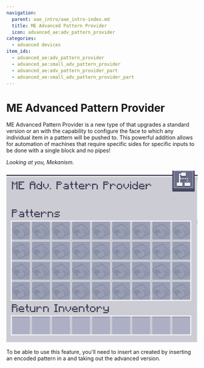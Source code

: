 ```yaml
---
navigation:
  parent: aae_intro/aae_intro-index.md
  title: ME Advanced Pattern Provider
  icon: advanced_ae:adv_pattern_provider
categories:
  - advanced devices
item_ids:
  - advanced_ae:adv_pattern_provider
  - advanced_ae:small_adv_pattern_provider
  - advanced_ae:adv_pattern_provider_part
  - advanced_ae:small_adv_pattern_provider_part
---
```


# ME Advanced Pattern Provider

<Row gap="20">
<BlockImage id="advanced_ae:adv_pattern_provider" scale="8"></BlockImage>
<BlockImage id="advanced_ae:adv_pattern_provider" p:push_direction="up" scale="8"></BlockImage>
<GameScene zoom="8" background="transparent">
  <ImportStructure src="../structure/cable_app_part.snbt"></ImportStructure>
</GameScene>
</Row>

ME Advanced Pattern Provider is a new type of <ItemLink id="ae2:pattern_provider" /> that upgrades
a standard version or an <ItemLink id="expatternprovider:ex_pattern_provider" /> with the capability to configure the face to
which any individual item in a pattern will be pushed to. This powerful addition allows for automation of machines that
require specific sides for specific inputs to be done with a single block and no pipes!

*Looking at you, Mekanism.*

![AAEGui](../pic/app_gui.png)

To be able to use this feature, you'll need to insert an <ItemLink id="advanced_ae:adv_processing_pattern" /> created
by inserting an encoded pattern in a <ItemLink id="advanced_ae:adv_pattern_encoder" /> and taking out the advanced
version.